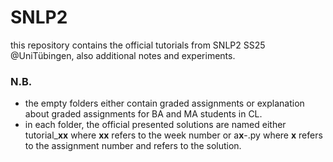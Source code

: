 # SNLP2
this repository contains the official tutorials from SNLP2 SS25 @UniTübingen, also additional notes and experiments.

### N.B.
- the empty folders either contain graded assignments or explanation about graded assignments for BA and MA students in CL. 
- in each folder, the official presented solutions are named either tutorial_**xx** where **xx** refers to the week number or a**x**-<method>.py 
where **x** refers to the assignment number and <method> refers to the solution.